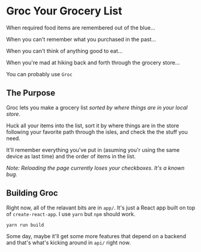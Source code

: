 # Groc Your Grocery List

When required food items are remembered out of the blue...

When you can't remember what you purchased in the past...

When you can't think of anything good to eat...

When you're mad at hiking back and forth through the grocery store...

You can probably use `Groc`

## The Purpose

Groc lets you make a grocery list *sorted by where things are in your local store*.

Huck all your items into the list, sort it by where things are in the store following your favorite path through the isles, and check the the stuff you need.

It'll remember everything you've put in (asuming you'r using the same device as last time) and the order of items in the list.

*Note: Reloading the page currently loses your checkboxes. It's a known bug.*

## Building Groc

Right now, all of the relavant bits are in `app/`. It's just a React app built on top of `create-react-app`. I use `yarn` but `npm` should work.

```
yarn run build
```

Some day, maybe it'll get some more features that depend on a backend and that's what's kicking around in `api/` right now.